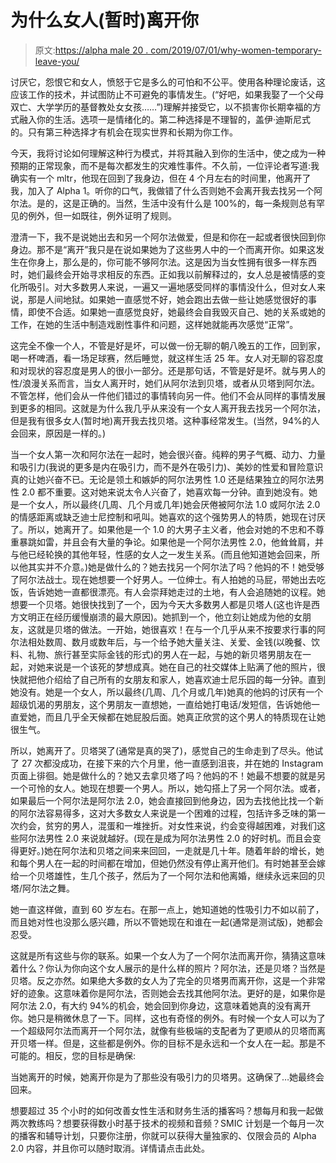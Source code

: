 # 为什么女人(暂时)离开你

> 原文:[https://alpha male 20 . com/2019/07/01/why-women-temporary-leave-you/](https://alphamale20.com/2019/07/01/why-women-temporarily-leave-you/)

讨厌它，怨恨它和女人，愤怒于它是多么的可怕和不公平。使用各种理论废话，这应该工作的技术，并试图防止不可避免的事情发生。(“好吧，如果我娶了一个父母双亡、大学学历的基督教处女女孩……”)理解并接受它，以不损害你长期幸福的方式融入你的生活。选项一是情绪化的。第二种选择是不理智的，盖伊·迪斯尼式的。只有第三种选择才有机会在现实世界和长期为你工作。

今天，我将讨论如何理解这种行为模式，并将其融入到你的生活中，使之成为一种预期的正常现象，而不是每次都发生的灾难性事件。不久前，一位评论者写道:我确实有一个 mltr，他现在回到了我身边，但在 4 个月左右的时间里，他离开了我，加入了 Alpha 1。听你的口气，我做错了什么否则她不会离开我去找另一个阿尔法。是的，这是正确的。当然，生活中没有什么是 100%的，每一条规则总有罕见的例外，但一如既往，例外证明了规则。

澄清一下，我不是说她出去和另一个阿尔法做爱，但是和你在一起或者很快回到你身边。那不是“离开”我只是在说如果她为了这些男人中的一个而离开你。如果这发生在你身上，那么是的，你可能不够阿尔法。这是因为当女性拥有很多一样东西时，她们最终会开始寻求相反的东西。正如我以前解释过的，女人总是被情感的变化所吸引。对大多数男人来说，一遍又一遍地感受同样的事情没什么，但对女人来说，那是人间地狱。如果她一直感觉不好，她会跑出去做一些让她感觉很好的事情，即使不合适。如果她一直感觉良好，她最终会自我毁灭自己、她的关系或她的工作，在她的生活中制造戏剧性事件和问题，这样她就能再次感觉“正常”。

这完全不像一个人，不管是好是坏，可以做一份无聊的朝八晚五的工作，回到家，喝一杯啤酒，看一场足球赛，然后睡觉，就这样生活 25 年。女人对无聊的容忍度和对现状的容忍度是男人的很小一部分。还是那句话，不管是好是坏。就与男人的性/浪漫关系而言，当女人离开时，她们从阿尔法到贝塔，或者从贝塔到阿尔法。不管怎样，他们会从一件他们错过的事情转向另一件。他们不会从同样的事情发展到更多的相同。这就是为什么我几乎从来没有一个女人离开我去找另一个阿尔法，但是我有很多女人(暂时地)离开我去找贝塔。这种事经常发生。(当然，94%的人会回来，原因是一样的。)

当一个女人第一次和阿尔法在一起时，她会很兴奋。纯粹的男子气概、动力、力量和吸引力(我说的更多是内在吸引力，而不是外在吸引力)、美妙的性爱和冒险意识真的让她兴奋不已。无论是领土和嫉妒的阿尔法男性 1.0 还是结果独立的阿尔法男性 2.0 都不重要。这对她来说太令人兴奋了，她喜欢每一分钟。直到她没有。她是一个女人，所以最终(几周、几个月或几年)她会厌倦被阿尔法 1.0 或阿尔法 2.0 的情感距离或缺乏迪士尼控制和吼叫。她喜欢的这个强势男人的特质，她现在讨厌了。所以，她离开了。如果他是一个 1.0 的大男子主义者，他会对她的不忠和不尊重暴跳如雷，并且会有大量的争论。如果他是一个阿尔法男性 2.0，他耸耸肩，并与他已经轮换的其他年轻，性感的女人之一发生关系。(而且他知道她会回来，所以他其实并不介意。)她是做什么的？她去找另一个阿尔法了吗？他妈的不！她受够了阿尔法战士。现在她想要一个好男人。一位绅士。有人拍她的马屁，带她出去吃饭，告诉她她一直都很漂亮。有人会崇拜她走过的土地，有人会追随她的议程。她想要一个贝塔。她很快找到了一个，因为今天大多数男人都是贝塔人(这也许是西方文明正在经历缓慢崩溃的最大原因)。她抓到一个，他立刻让她成为他的女朋友，这就是贝塔的做法。一开始，她很喜欢！在与一个几乎从来不按要求行事的阿尔法相处数周、数月或数年后，与一个给予她大量关注、关爱、金钱(以晚餐、饮料、礼物、旅行甚至实际金钱的形式)的男人在一起，与她的新贝塔男朋友在一起，对她来说是一个该死的梦想成真。她在自己的社交媒体上贴满了他的照片，很快就把他介绍给了自己所有的女朋友和家人，她喜欢迪士尼乐园的每一分钟。直到她没有。她是一个女人，所以最终(几周、几个月或几年)她真的他妈的讨厌有一个超级饥渴的男朋友，这个男朋友一直想她，一直给她打电话/发短信，告诉她他一直爱她，而且几乎全天候都在她屁股后面。她真正欣赏的这个男人的特质现在让她很生气。

所以，她离开了。贝塔哭了(通常是真的哭了)，感觉自己的生命走到了尽头。他试了 27 次都没成功，在接下来的六个月里，他一直感到沮丧，并在她的 Instagram 页面上徘徊。她是做什么的？她又去拿贝塔了吗？他妈的不！她最不想要的就是另一个可怜的女人。她现在想要一个男人。所以，她勾搭上了另一个阿尔法。或者，如果最后一个阿尔法是阿尔法 2.0，她会直接回到他身边，因为去找他比找一个新的阿尔法容易得多，这对大多数女人来说是一个困难的过程，包括许多乏味的第一次约会，贫穷的男人，混蛋和一堆挫折。对女性来说，约会变得越困难，对我们这些阿尔法男性 2.0 来说就越好。(现在是成为阿尔法男性 2.0 的好时机。而且会变得更好。)她在阿尔法和贝塔之间来来回回，一走就是几十年。随着年龄的增长，她和每个男人在一起的时间都在增加，但她仍然没有停止离开他们。有时她甚至会嫁给一个贝塔雄性，生几个孩子，然后为了一个阿尔法和他离婚，继续永远来回的贝塔/阿尔法之舞。

她一直这样做，直到 60 岁左右。在那一点上，她知道她的性吸引力不如以前了，而且她对性也没那么感兴趣，所以不管她现在和谁在一起(通常是测试版)，她都会忍受。

这就是所有这些与你的联系。如果一个女人为了一个阿尔法而离开你，猜猜这意味着什么？你认为你向这个女人展示的是什么样的照片？阿尔法，还是贝塔？当然是贝塔。反之亦然。如果绝大多数的女人为了完全的贝塔男而离开你，这是一个非常好的迹象。这意味着你是阿尔法，否则她会去找其他阿尔法。更好的是，如果你是阿尔法 2.0，有大约 94%的机会，她会回到你身边，这意味着她真的没有离开你。她只是稍微休息了一下。同样，这也有奇怪的例外。有时候一个女人可以为了一个超级阿尔法而离开一个阿尔法，就像有些极端的支配者为了更顺从的贝塔而离开贝塔一样。但是，这些都是例外。你的目标不是永远和一个女人在一起。那是不可能的。相反，您的目标是确保:

当她离开的时候，她离开你是为了那些没有吸引力的贝塔男。这确保了…她最终会回来。

想要超过 35 个小时的如何改善女性生活和财务生活的播客吗？想每月和我一起做两次教练吗？想要获得数小时基于技术的视频和音频？SMIC 计划是一个每月一次的播客和辅导计划，只要你注册，你就可以获得大量独家的、仅限会员的 Alpha 2.0 内容，并且你可以随时取消。详情请点击此处。